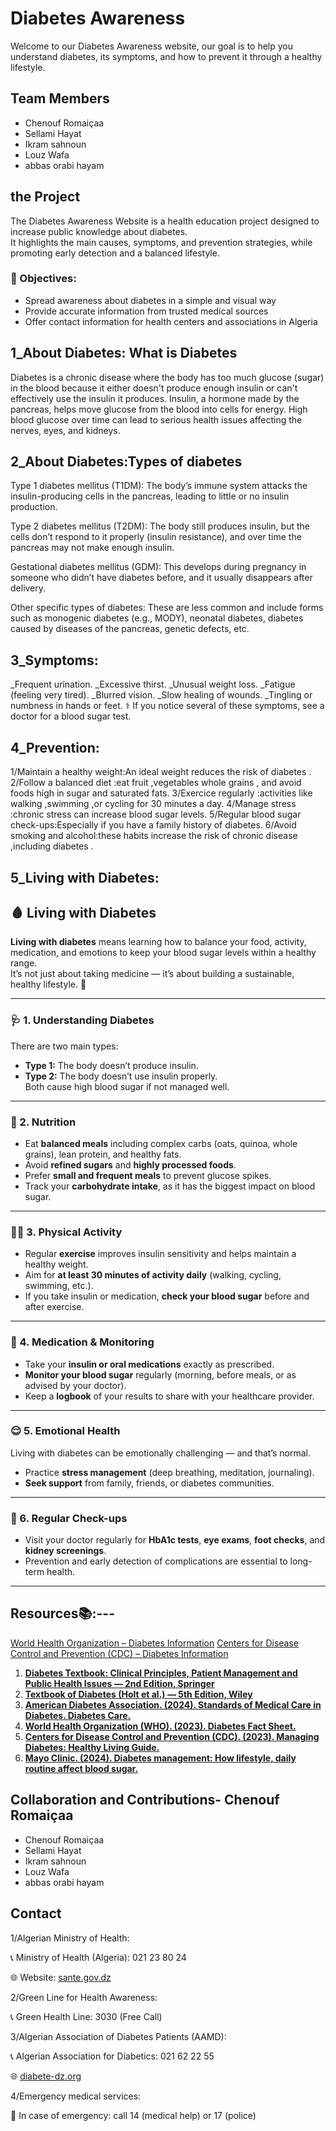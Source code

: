 # Diabetes Awareness
Welcome to our Diabetes Awareness website, our goal is to help you understand diabetes, its symptoms, and how to prevent it through a healthy lifestyle.

## Team Members
- Chenouf Romaiçaa 
- Sellami Hayat 
-  Ikram sahnoun 
- Louz Wafa
- abbas orabi hayam 

## the Project
 The Diabetes Awareness Website is a health education project designed to increase public knowledge about diabetes.  
It highlights the main causes, symptoms, and prevention strategies, while promoting early detection and a balanced lifestyle.  

### 🎯 Objectives:
- Spread awareness about diabetes in a simple and visual way  
- Provide accurate information from trusted medical sources  
- Offer contact information for health centers and associations in Algeria  

## 1_About Diabetes: What is Diabetes
Diabetes is a chronic disease where the body has too much glucose (sugar) in the blood because it either doesn't produce enough insulin or can't effectively use the insulin it produces. Insulin, a hormone made by the pancreas, helps move glucose from the blood into cells for energy. High blood glucose over time can lead to serious health issues affecting the nerves, eyes, and kidneys. 

   
## 2_About Diabetes:Types of diabetes
Type 1 diabetes mellitus (T1DM): The body’s immune system attacks the insulin-producing cells in the pancreas, leading to little or no insulin production. 

Type 2 diabetes mellitus (T2DM): The body still produces insulin, but the cells don’t respond to it properly (insulin resistance), and over time the pancreas may not make enough insulin. 

Gestational diabetes mellitus (GDM): This develops during pregnancy in someone who didn’t have diabetes before, and it usually disappears after delivery. 

Other specific types of diabetes: These are less common and include forms such as monogenic diabetes (e.g., MODY), neonatal diabetes, diabetes caused by diseases of the pancreas, genetic defects, etc. 


## 3_Symptoms:
_Frequent urination.
_Excessive thirst.
_Unusual weight loss.
_Fatigue (feeling very tired).
_Blurred vision.
_Slow healing of wounds.
_Tingling or numbness in hands or feet.
⚕️ If you notice several of these symptoms, see a doctor for a blood sugar test.



## 4_Prevention:
1/Maintain a healthy weight:An ideal weight reduces the risk of diabetes .
2/Follow a balanced diet :eat fruit ,vegetables whole grains , and avoid foods high in sugar and saturated fats.
3/Exercice regularly :activities like walking ,swimming ,or cycling for 30 minutes a day.
4/Manage stress :chronic stress can increase blood sugar levels.
5/Regular blood sugar check-ups:Especially if you have a family history of diabetes.
6/Avoid smoking and alcohol:these habits increase the risk of chronic disease ,including diabetes .
## 5_Living with Diabetes:
## 🩸 Living with Diabetes

**Living with diabetes** means learning how to balance your food, activity, medication, and emotions to keep your blood sugar levels within a healthy range.  
It’s not just about taking medicine — it’s about building a sustainable, healthy lifestyle. 💪  

---

### 🩺 1. Understanding Diabetes
There are two main types:
- **Type 1:** The body doesn’t produce insulin.  
- **Type 2:** The body doesn’t use insulin properly.  
Both cause high blood sugar if not managed well.  

---

### 🥗 2. Nutrition
- Eat **balanced meals** including complex carbs (oats, quinoa, whole grains), lean protein, and healthy fats.  
- Avoid **refined sugars** and **highly processed foods**.  
- Prefer **small and frequent meals** to prevent glucose spikes.  
- Track your **carbohydrate intake**, as it has the biggest impact on blood sugar.  

---

### 🏃‍♀️ 3. Physical Activity
- Regular **exercise** improves insulin sensitivity and helps maintain a healthy weight.  
- Aim for **at least 30 minutes of activity daily** (walking, cycling, swimming, etc.).  
- If you take insulin or medication, **check your blood sugar** before and after exercise.  

---

### 💊 4. Medication & Monitoring
- Take your **insulin or oral medications** exactly as prescribed.  
- **Monitor your blood sugar** regularly (morning, before meals, or as advised by your doctor).  
- Keep a **logbook** of your results to share with your healthcare provider.  

---

### 😌 5. Emotional Health
Living with diabetes can be emotionally challenging — and that’s normal.  
- Practice **stress management** (deep breathing, meditation, journaling).  
- **Seek support** from family, friends, or diabetes communities.  

---

### 👣 6. Regular Check-ups
- Visit your doctor regularly for **HbA1c tests**, **eye exams**, **foot checks**, and **kidney screenings**.  
- Prevention and early detection of complications are essential to long-term health.  

---



## Resources📚:---


[World Health Organization – Diabetes Information](https://www.who.int/health-topics/diabetes)
[Centers for Disease Control and Prevention (CDC) – Diabetes Information](https://www.cdc.gov/diabetes/index.html)
  

1. [**Diabetes Textbook: Clinical Principles, Patient Management and Public Health Issues — 2nd Edition, Springer**](https://link.springer.com/)  
2. [**Textbook of Diabetes (Holt et al.) — 5th Edition, Wiley**](https://www.wiley.com/en-us/Textbook+of+Diabetes%2C+5th+Edition-p-9781118387658)  
3. [**American Diabetes Association. (2024). Standards of Medical Care in Diabetes. Diabetes Care.**](https://diabetesjournals.org/care/issue)  
4. [**World Health Organization (WHO). (2023). Diabetes Fact Sheet.**](https://www.who.int/news-room/fact-sheets/detail/diabetes)  
5. [**Centers for Disease Control and Prevention (CDC). (2023). Managing Diabetes: Healthy Living Guide.**](https://www.cdc.gov/diabetes/managing/index.html)  
6. [**Mayo Clinic. (2024). Diabetes management: How lifestyle, daily routine affect blood sugar.**](https://www.mayoclinic.org/diseases-conditions/diabetes/in-depth/diabetes-management/art-20047963)
   


 

## Collaboration and Contributions- Chenouf Romaiçaa 
- Chenouf Romaiçaa 
- Sellami Hayat 
-  Ikram sahnoun 
- Louz Wafa
- abbas orabi hayam 

## Contact
1/Algerian Ministry of Health:
<p>📞 Ministry of Health (Algeria): 021 23 80 24</p>
<p>🌐 Website: <a href="https://sante.gov.dz" target="_blank">sante.gov.dz</a></p>
2/Green Line for Health Awareness:
<p>📞 Green Health Line: 3030 (Free Call)</p>
3/Algerian Association of Diabetes Patients (AAMD):
<p>📞 Algerian Association for Diabetics: 021 62 22 55</p>
<p>🌐 <a href="http://www.diabete-dz.org/" target="_blank">diabete-dz.org</a></p>
4/Emergency medical services:
<p>🚨 In case of emergency: call 14 (medical help) or 17 (police)</p>


